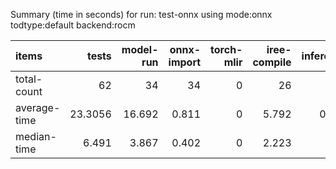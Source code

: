 Summary (time in seconds) for run: test-onnx using mode:onnx todtype:default backend:rocm

| items        |   tests |   model-run |   onnx-import |   torch-mlir |   iree-compile |   inference |
|:-------------|--------:|------------:|--------------:|-------------:|---------------:|------------:|
| total-count  | 62      |      34     |        34     |            0 |         26     |       0     |
| average-time | 23.3056 |      16.692 |         0.811 |            0 |          5.792 |       0.011 |
| median-time  |  6.491  |       3.867 |         0.402 |            0 |          2.223 |       0     |
